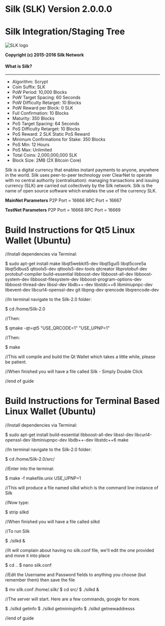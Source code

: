 # **Silk (SLK) Version 2.0.0.0**

Silk Integration/Staging Tree
================================
![SLK logo](https://scontent-lhr3-1.xx.fbcdn.net/hphotos-xtf1/v/t1.0-9/12669495_621650001334502_3517722285731187914_n.png?oh=1065e770b27e92940d7e0268ae53f404&oe=5741CA59)

**Copyright (c) 2015-2016 Silk Network**

#### What is Silk?
----------------
* Algorithm: Scrypt
* Coin Suffix: SLK
* PoW Period: 10,000 Blocks
* PoW Target Spacing: 60 Seconds
* PoW Difficulty Retarget: 10 Blocks
* PoW Reward per Block: 0 SLK
* Full Confirmation: 10 Blocks
* Maturity: 350 Blocks
* PoS Target Spacing: 64 Seconds
* PoS Difficulty Retarget: 10 Blocks
* PoS Reward: 2 SLK Static PoS Reward
* Minimum Confirmations for Stake: 350 Blocks
* PoS Min: 12 Hours
* PoS Max: Unlimited
* Total Coins: 2,000,000,000 SLK
* Block Size: 2MB (2X Bitcoin Core)


Silk is a digital currency that enables instant payments to anyone, anywhere in the world. Silk uses peer-to-peer technology over ClearNet to operate with no central authority (centralisation): managing transactions and issuing currency (SLK) are carried out collectively by the Silk network. Silk is the name of open source software which enables the use of the currency SLK.



**MainNet Parameters**
P2P Port = 16666
RPC Port = 16667


**TestNet Parameters**
P2P Port = 16668
RPC Port = 16669



Build Instructions for Qt5 Linux Wallet (Ubuntu)
================================================
//Install dependencies via Terminal:

$ sudo apt-get install make libqt5webkit5-dev libqt5gui5 libqt5core5a libqt5dbus5 qttools5-dev qttools5-dev-tools qtcreator libprotobuf-dev protobuf-compiler build-essential libboost-dev libboost-all-dev libboost-system-dev libboost-filesystem-dev libboost-program-options-dev libboost-thread-dev libssl-dev libdb++-dev libstdc++6 libminiupnpc-dev libevent-dev libcurl4-openssl-dev git libpng-dev qrencode libqrencode-dev

//In terminal navigate to the Silk-2.0 folder:

$ cd /home/Silk-2.0

//Then:

$ qmake -qt=qt5 "USE_QRCODE=1" "USE_UPNP=1"

//Then:

$ make

//This will compile and build the Qt Wallet which takes a little while, please be patient.

//When finished you will have a file called Silk - Simply Double Click

//end of guide



Build Instructions for Terminal Based Linux Wallet (Ubuntu)
===========================================================
//Install dependencies via Terminal:

$ sudo apt-get install build-essential libboost-all-dev libssl-dev libcurl4-openssl-dev libminiupnpc-dev libdb++-dev libstdc++6 make 

//In terminal navigate to the Silk-2.0 folder:

$ cd /home/Silk-2.0/src/

//Enter into the terminal:

$ make -f makefile.unix USE_UPNP=1

//This will produce a file named silkd which is the command line instance of Silk

//Now type:

$ strip silkd

//When finished you will have a file called silkd

//To run Silk

$ ./silkd & 

//It will complain about having no silk.conf file, we'll edit the one provided and move it into place

$ cd ..
$ nano silk.conf

//Edit the Username and Password fields to anything you choose (but remember them) then save the file

$ mv silk.conf /home/.silk/
$ cd src/
$ ./silkd &

//The server will start. Here are a few commands, google for more.

$ ./silkd getinfo
$ ./silkd getmininginfo
$ ./silkd getnewaddresss

//end of guide